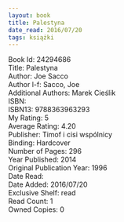 ```yaml
---
layout: book
title: Palestyna
date_read: 2016/07/20
tags: książki
---
```


Book Id: 24294686<br />
Title: Palestyna<br />
Author: Joe Sacco<br />
Author l-f: Sacco, Joe<br />
Additional Authors: Marek Cieślik<br />
ISBN: <br />
ISBN13: 9788363963293<br />
My Rating: 5<br />
Average Rating: 4.20<br />
Publisher: Timof i cisi wspólnicy<br />
Binding: Hardcover<br />
Number of Pages: 296<br />
Year Published: 2014<br />
Original Publication Year: 1996<br />
Date Read: <br />
Date Added: 2016/07/20<br />
Exclusive Shelf: read<br />
Read Count: 1<br />
Owned Copies: 0<br />


